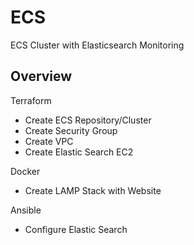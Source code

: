 # ECS
ECS Cluster with Elasticsearch Monitoring

## Overview

Terraform

- Create ECS Repository/Cluster
- Create Security Group
- Create VPC
- Create Elastic Search EC2

Docker

- Create LAMP Stack with Website

Ansible

- Configure Elastic Search
